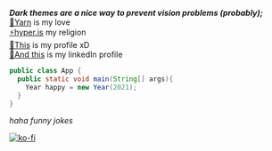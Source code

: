 ***Dark themes are a nice way to prevent vision problems (probably);***<br/>
[🧶Yarn](https://yarnpkg.com/) is my love<br/>
[⚡hyper.is](https://hyper.is/) my religion<br/>
[👤This](https://hidekihrk.github.io/) is my profile xD<br/>
[👤And this](https://www.linkedin.com/in/rayan-santos-600311181/) is my linkedIn profile<br/>
```java
public class App {
  public static void main(String[] args){
    Year happy = new Year(2021);
  }
}
```
_haha funny jokes_

[![ko-fi](https://ko-fi.com/img/githubbutton_sm.svg)](https://ko-fi.com/F2F7P50M)
